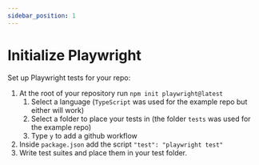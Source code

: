 ```yaml
---
sidebar_position: 1
---
```


# Initialize Playwright

Set up Playwright tests for your repo:

1. At the root of your repository run `npm init playwright@latest` 
    1. Select a language (`TypeScript` was used for the example repo but either will work)
    2. Select a folder to place your tests in (the folder `tests` was used for the example repo)
    3. Type `y` to add a github workflow
2. Inside `package.json` add the script `"test": "playwright test"`
3. Write test suites and place them in your test folder.
